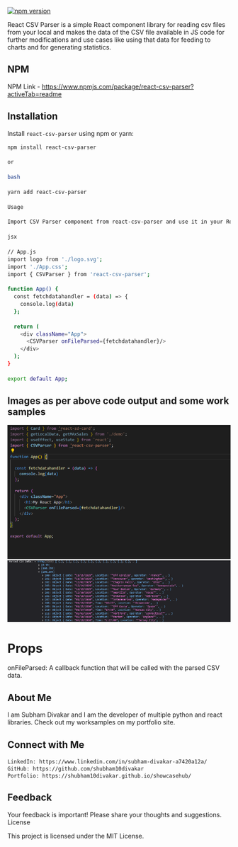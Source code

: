 
[![npm version](https://badge.fury.io/js/react-csv-parser.svg)](https://badge.fury.io/js/react-csv-parser)

React CSV Parser is a simple React component library for reading csv files from your local and makes the data of the CSV file available in JS code for further modifications and use cases like using that data for feeding to charts and for generating statistics.
## NPM 
NPM Link - https://www.npmjs.com/package/react-csv-parser?activeTab=readme

## Installation

Install `react-csv-parser` using npm or yarn:

```bash
npm install react-csv-parser

or

bash

yarn add react-csv-parser

Usage

Import CSV Parser component from react-csv-parser and use it in your React application:

jsx

// App.js
import logo from './logo.svg';
import './App.css';
import { CSVParser } from 'react-csv-parser';

function App() {
  const fetchdatahandler = (data) => {
    console.log(data)
  };

  return (
    <div className="App">
      <CSVParser onFileParsed={fetchdatahandler}/>
    </div>
  );
}

export default App;
```

## Images as per above code output and some work samples

![This is an alt text.](/image/1.png "This is a sample image.")
![This is an alt text.](/image/2.png "This is a sample image.")


# Props

onFileParsed: A callback function that will be called with the parsed CSV data.


## About Me
I am Subham Divakar and I am the developer of multiple python and react libraries.
Check out my worksamples on my portfolio site.

## Connect with Me

    LinkedIn: https://www.linkedin.com/in/subham-divakar-a7420a12a/
    GitHub: https://github.com/shubham10divakar
    Portfolio: https://shubham10divakar.github.io/showcasehub/

## Feedback

Your feedback is important! Please share your thoughts and suggestions.
License

This project is licensed under the MIT License.

